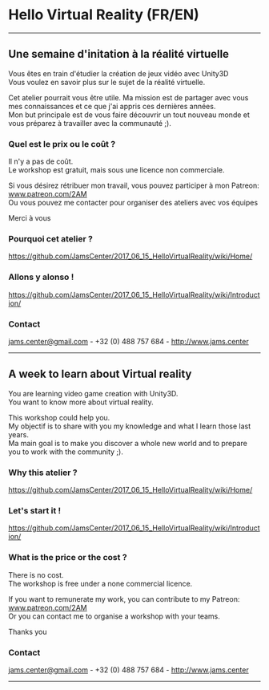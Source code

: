 
# Hello Virtual Reality (FR/EN)
-----------------------------------------------------------------------------------------

## Une semaine d'initation à la réalité virtuelle
Vous êtes en train d'étudier la création de jeux vidéo avec Unity3D   
Vous voulez en savoir plus sur le sujet de la réalité virtuelle.   

Cet atelier pourrait vous être utile.
Ma mission est de partager avec vous mes connaissances et ce que j'ai appris ces dernières années.    
Mon but principale est de vous faire découvrir un tout nouveau monde  et vous préparez à travailler avec la communauté ;).   

### Quel est le prix ou le coût ?
Il n'y a pas de coût.   
Le workshop est gratuit, mais sous une licence non commerciale.   

Si vous désirez rétribuer mon travail, vous pouvez participer à mon Patreon: www.patreon.com/2AM    
Ou vous pouvez me contacter pour organiser des ateliers avec vos équipes   

Merci à vous   


### Pourquoi cet atelier ?
https://github.com/JamsCenter/2017_06_15_HelloVirtualReality/wiki/Home/
### Allons y alonso !
https://github.com/JamsCenter/2017_06_15_HelloVirtualReality/wiki/Introduction/


### Contact
jams.center@gmail.com - +32 (0) 488 757 684 - http://www.jams.center



-----------------------------------------------------------------------------------------

## A week to learn about Virtual reality
You are learning video game creation with Unity3D.   
You want to know more about virtual reality.   

This workshop could help you.   
My objectif is to share with you my knowledge and what I learn those last years.   
Ma main goal is to make you discover a whole new world and to prepare you to work with the community ;).   



### Why this atelier ?
https://github.com/JamsCenter/2017_06_15_HelloVirtualReality/wiki/Home/
### Let's start it !
https://github.com/JamsCenter/2017_06_15_HelloVirtualReality/wiki/Introduction/


### What is the price or the cost ?
There is no cost.    
The workshop is free under a none commercial licence.   
   
If you want to remunerate my work, you can contribute to my Patreon: www.patreon.com/2AM    
Or you can contact me to organise a workshop with your teams.   
   
Thanks you   


### Contact 
jams.center@gmail.com - +32 (0) 488 757 684 - http://www.jams.center    


-----------------------------------------------------------------------------------------
